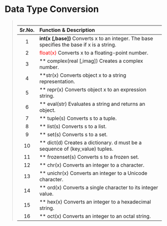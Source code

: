 # Data Type Conversion

><table>
| Sr.No. | Function & Description  |
|:------------:|:----------------------------|
| 1 | **int(x [,base])**      Converts x to an integer. The base specifies the base if x is a string. |
  | 2 | <span style="color:red">float(x)</span>      Converts x to a floating-point number. |
| 3 | ** complex(real [,imag])      Creates a complex number. |
| 4 | **str(x)      Converts object x to a string representation. |
| 5 | ** repr(x)       Converts object x to an expression string. |
| 6 | ** eval(str)       Evaluates a string and returns an object. |
| 7 | ** tuple(s)       Converts s to a tuple. |
| 8 | ** list(s)       Converts s to a list. |
| 9 | ** set(s)       Converts s to a set. |
| 10 | ** dict(d)        Creates a dictionary. d must be a sequence of (key,value) tuples. |
| 11 | ** frozenset(s)         Converts s to a frozen set. |
| 12 | ** chr(x)        Converts an integer to a character. |
| 13 | ** unichr(x)       Converts an integer to a Unicode character. |
| 14 | ** ord(x)        Converts a single character to its integer value. |
| 15 | ** hex(x)        Converts an integer to a hexadecimal string. |
| 16 | ** oct(x)        Converts an integer to an octal string. |

